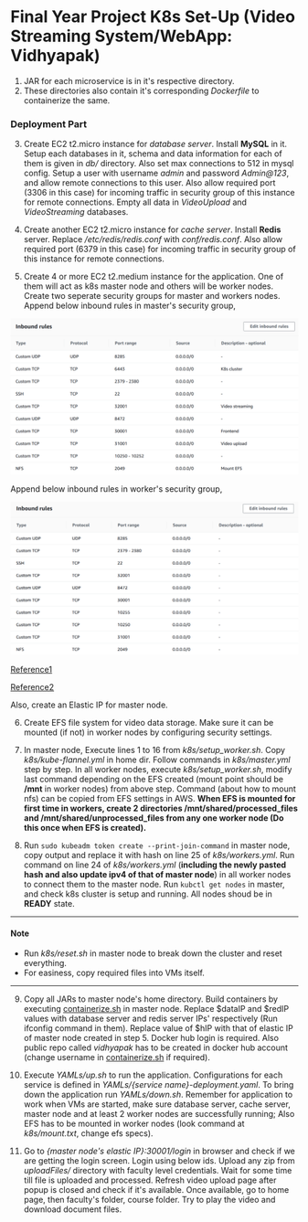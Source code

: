 # Final Year Project K8s Set-Up (Video Streaming System/WebApp: Vidhyapak)

1. JAR for each microservice is in it's respective directory.
2. These directories also contain it's corresponding *Dockerfile* to containerize the same.

### Deployment Part

3. Create EC2 t2.micro instance for *database server*. Install **MySQL** in it. Setup each databases in it, schema and data information for each of them is given in *db/* directory. Also set max connections to 512 in mysql config. Setup a user with username *admin* and password *Admin@123*, and allow remote connections to this user. Also allow required port (3306 in this case) for incoming traffic in security group of this instance for remote connections. Empty all data in *VideoUpload* and *VideoStreaming* databases.

4. Create another EC2 t2.micro instance for *cache server*. Install **Redis** server. Replace */etc/redis/redis.conf* with *conf/redis.conf*. Also allow required port (6379 in this case) for incoming traffic in security group of this instance for remote connections.

5. Create 4 or more EC2 t2.medium instance for the application. One of them will act as k8s master node and others will be worker nodes. Create two seperate security groups for master and workers nodes. Append below inbound rules in master's security group,

![Master node security group config](master.png)

Append below inbound rules in worker's security group,

![Worker nodes' security group config](worker.png)

[Reference1](https://kubernetes.io/docs/setup/production-environment/tools/kubeadm/install-kubeadm/#check-required-ports)

[Reference2](https://github.com/coreos/coreos-kubernetes/blob/master/Documentation/kubernetes-networking.md)

Also, create an Elastic IP for master node.

6. Create EFS file system for video data storage. Make sure it can be mounted (if not) in worker nodes by configuring security settings.

7. In master node, Execute lines 1 to 16 from *k8s/setup_worker.sh*. Copy *k8s/kube-flannel.yml* in home dir. Follow commands in *k8s/master.yml* step by step. In all worker nodes, execute *k8s/setup_worker.sh*, modify last command depending on the EFS created (mount point should be **/mnt** in worker nodes) from above step. Command (about how to mount nfs) can be copied from EFS settings in AWS. **When EFS is mounted for first time in workers, create 2 directories /mnt/shared/processed_files and /mnt/shared/unprocessed_files from any one worker node (Do this once when EFS is created).**

8. Run ```sudo kubeadm token create --print-join-command``` in master node, copy output and replace it with hash on line 25 of *k8s/workers.yml*. Run command on line 24 of *k8s/workers.yml* (**including the newly pasted hash and also update ipv4 of that of master node**) in all worker nodes to connect them to the master node. Run ```kubctl get nodes``` in master, and check k8s cluster is setup and running. All nodes shoud be in **READY** state. 

---
#### Note
* Run *k8s/reset.sh* in master node to break down the cluster and reset everything.
* For easiness, copy required files into VMs itself.
---

9. Copy all JARs to master node's home directory. Build containers by executing [containerize.sh](containerize.sh) in master node. Replace $dataIP and $redIP values with database server and redis server IPs' respectively (Run ifconfig command in them). Replace value of $hIP with that of elastic IP of master node created in step 5. Docker hub login is required. Also public repo called *vidhyapak* has to be created in docker hub account (change username in [containerize.sh](containerize.sh) if required).

10. Execute *YAMLs/up.sh* to run the application. Configurations for each service is defined in *YAMLs/{service name}-deployment.yaml*. To bring down the application run *YAMLs/down.sh*. Remember for application to work when VMs are started, make sure database server, cache server, master node and at least 2 worker nodes are successfully running; Also EFS has to be mounted in worker nodes (look command at *k8s/mount.txt*, change efs specs).

11. Go to *{master node's elastic IP}:30001/login* in browser and check if we are getting the login screen. Login using below ids. Upload any zip from *uploadFiles/* directory with faculty level credentials. Wait for some time till file is uploaded and processed. Refresh video upload page after popup is closed and check if it's available. Once available, go to home page, then faculty's folder, course folder. Try to play the video and download document files.
